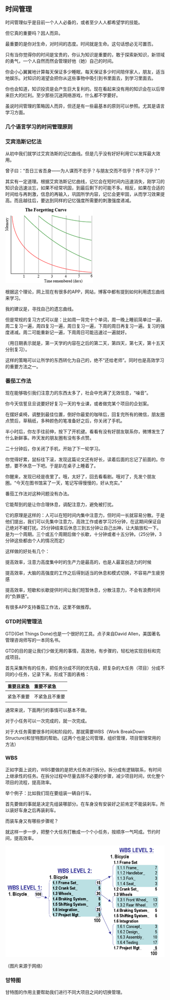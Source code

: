 ## 时间管理

时间管理似乎是目前一个人人必备的，或者至少人人都希望学的技能。

但它真的重要吗？因人而异。

最重要的是你对生命，对时间的态度。时间就是生命。这句话想必无可置否。

只有当你觉得你的时间是宝贵的，你认为知识是重要的，敢于探索新知识，新领域的勇气，一个人自然而然会管理好他（她）自己的时间。

你会小心翼翼地计算每天保证多少睡眠，每天保证多少时间陪伴家人，朋友，适当地娱乐。对知识的渴望会把你从这些事物中吸引到书里面去，到学习里面去。

你也会知道，知识投资是会产生巨大复利的。现在看起来没有用的知识会在以后带来巨大的红利。至少那些沉迷网络游戏，什么都不学要好。

虽说时间管理的策略因人而异，但还是有一些最基本的原则可以参照。尤其是语言学习方面。

### 几个语言学习的时间管理原则

### 艾宾浩斯记忆法

从初中我们就学过艾宾浩斯的记忆曲线。但是几乎没有好好利用它以发挥最大效用。

曾子曰：“吾日三省吾身——为人谋而不忠乎？与朋友交而不信乎？传不习乎？”

其实有一定道理。根据艾宾浩斯记忆曲线，记忆会在短时间内迅速消失，刚学习的知识会迅速淡忘，如果不经常巩固，到最后剩下的可能不多。相反，如果在合适的时间给与再刺激，信息的再输入，巩固所学内容，记忆会更牢固，从而学习效果提高。而且越往后，要达到同样的记忆强度所需要的刺激强度递减。

![](/assets/ForgettingCurve.png)

根据这个理论，网上现在有很多的APP，网站，博客中都有提到如何利用遗忘曲线来学习。

我的建议是，寻找自己的遗忘曲线。

但是常规的复习方式可以是：比如周一背完十个单词，周一晚上睡前简单过一遍，周二复习一遍，周四复习一遍，周日复习一遍，下周的周日再复习一遍。复习的强度递减。周二可能重新记一遍，下周周日可能迅速过一遍就好。

（用日期表示就是，第一天学的内容在之后的第二天，第四天，第七天，第十五天分别复习）。

这样的策略可以让所学的东西转化为自己的，绝不“还给老师”。同时也是高效学习的重要方法之一。

### 番茄工作法

现在能够吸引我们注意力的东西太多了，社会中充满了无效信息，“噪音”。

你今天信誓旦旦说要好好复习一天的专业课，或者做完某个项目的企划案。

在摆好桌椅，调整到最佳位置，倒好你最爱的咖啡后，回复完所有的微信，朋友圈点赞后，草稿纸，多种颜色的笔准备好之后，你关闭了手机。

半小时后，你左手往前伸，按下了开机键。看看有没有好朋友联系你，微博发生了什么新鲜事。昨天发的朋友圈有没有多点赞。

二十分钟后，你关闭了手机，开始了下一轮学习。

你觉得好累，鼠标往下滚，发现这篇论文还有好长，读着后面的忘记了前面的。你想，要不休息一下吧。于是趴在桌子上睡着了。

你醒来，发现已经是夜里了。哦，太好了，回去看看剧。哦对了，先发个朋友圈。“今天在图书馆呆了一天，笔记写得慢慢的，好从充实。”

番茄工作法对这种问题没有办法。

它能帮到的是让你合理休息，调配注意力，避免被打扰。

它的原理是这样的：人可以在短时间内集中注意力，但时间一长就容易分散。于是他们提出，我们可以先集中注意力，高效工作或者学习25分钟，在这期间保证自己绝对不被打扰。25分钟结束后休息三到五分钟让自己出神，让大脑放松一下。是为一个周期。三个或五个周期后做个长歇，十分钟或者十五分钟。（25分钟，3分钟这些都由个人的情况而定）

这样做的好处有几个：

提高效率，注意力高度集中时的生产力是最高的，也是人最富创造力的时候

提高效率，大脑的高强度的工作之后得到适当的休息和模式切换，不容易产生疲劳感

提高效率，短歇和长歇提供时间让我们短暂休息，分散注意力，不会有浪费时间的“负罪感”。

有很多APP支持番茄工作法，这里不做推荐。

### GTD时间管理法

GTD\(Get Things Done\)也是一个很好的工具。点子来自David Allen，美国著名管理咨询师写的一本同名书。

GTD的目的是让我们少做无用的事情，高效地，有步骤的，轻松地实现目标和完成项目。

首先采集所有的任务，把任务分成不同的优先级，把复杂的大任务（项目）分成不同的小任务，记录下来。形成下面的表格：

| 重要且紧急 | 重要不紧急 |
| :--- | :--- |
|  |  |
| 紧急不重要 | 不紧急且不重要 |
|  |  |

通常来说，下面两行的事情可以基本不做。

对于小任务可以一次完成的，就一次完成。

对于大任务需要很多时间和阶段的，那就需要WBS（Work BreakDown Structure\)和甘特图的帮助。\(这两个也是公司管理，组织管理，项目管理常用的方法）

### WBS

正如字面上说的，WBS要做的是把大任务进行拆分。拆分成有逻辑联系，有时间上继承性的任务。在拆分过程中尽量去除不必要的步骤，减少项目时间，优化整个项目的流程，提高效率。

举个例子：比如我们现在要组装一辆自行车。

首先要做的事就是决定先组装哪部分。在车身没有安装好之前肯定不能装刹车。所以装好车身之后再装刹车。

而装车身又有哪些步骤呢？

就这样一步一步，把整个大任务打散成一个个小任务，按顺序一气呵成。节约时间，提高效率。

![](/assets/WbsConstruction.png)

（图片来源于网络）

### 甘特图

甘特图的作用主要帮助我们进行不同大项目之间的切换管理。





















